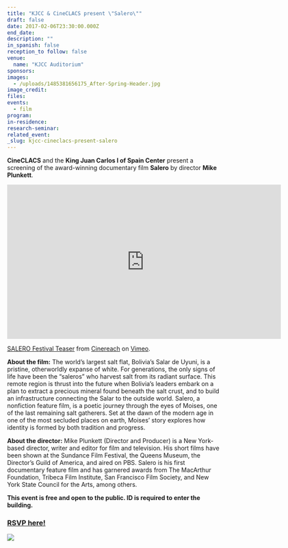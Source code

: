 ```yaml
---
title: "KJCC & CineCLACS present \"Salero\""
draft: false
date: 2017-02-06T23:30:00.000Z
end_date:
description: ""
in_spanish: false
reception_to follow: false
venue:
  name: "KJCC Auditorium"
sponsors:
images:
  - /uploads/1485381656175_After-Spring-Header.jpg
image_credit:
files:
events:
  - film
program:
in-residence:
research-seminar:
related_event:
_slug: kjcc-cineclacs-present-salero
---
```


**CineCLACS** and the **King Juan Carlos I of Spain Center** present a screening of the award-winning documentary film **Salero** by director **Mike Plunkett**.

<iframe src="https://player.vimeo.com/video/146051605" width="640" height="360" frameborder="0" webkitallowfullscreen="" mozallowfullscreen="" allowfullscreen=""></iframe>

[SALERO Festival Teaser](https://vimeo.com/146051605) from [Cinereach](https://vimeo.com/user1419567) on [Vimeo](https://vimeo.com).

**About the film:** The world’s largest salt flat, Bolivia’s Salar de Uyuni, is a pristine, otherworldly expanse of white. For generations, the only signs of life have been the “saleros” who harvest salt from its radiant surface. This remote region is thrust into the future when Bolivia’s leaders embark on a plan to extract a precious mineral found beneath the salt crust, and to build an infrastructure connecting the Salar to the outside world. Salero, a nonfiction feature film, is a poetic journey through the eyes of Moises, one of the last remaining salt gatherers. Set at the dawn of the modern age in one of the most secluded places on earth, Moises’ story explores how identity is formed by both tradition and progress.

**About the director:** Mike Plunkett (Director and Producer) is a New York-based director, writer and editor for film and television. His short films have been shown at the Sundance Film Festival, the Queens Museum, the Director’s Guild of America, and aired on PBS. Salero is his first documentary feature film and has garnered awards from The MacArthur Foundation, Tribeca Film Institute, San Francisco Film Society, and New York State Council for the Arts, among others.

**This event is free and open to the public. ID is required to enter the building.**

### [RSVP here!](https://www.eventbrite.com/e/cineclacs-presents-salero-registration-31352800069?ref=ebtn)

![](/uploads/1485287189888_MM_SaleroPoster-2.jpg)

